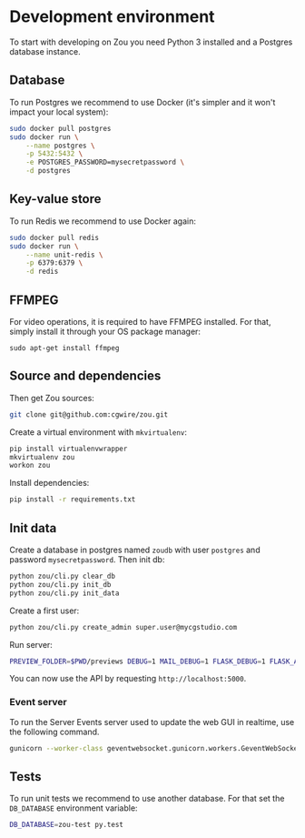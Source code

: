 # Development environment

To start with developing on Zou you need Python 3 installed and a
Postgres database instance.

## Database

To run Postgres we recommend to use Docker (it's simpler and it won't impact
your local system):

```bash
sudo docker pull postgres
sudo docker run \
    --name postgres \
    -p 5432:5432 \
    -e POSTGRES_PASSWORD=mysecretpassword \
    -d postgres
```

## Key-value store

To run Redis we recommend to use Docker again:

```bash
sudo docker pull redis
sudo docker run \
    --name unit-redis \
    -p 6379:6379 \
    -d redis
```

## FFMPEG

For video operations, it is required to have FFMPEG installed. For that, simply install it through your OS package manager:

```
sudo apt-get install ffmpeg
```


## Source and dependencies

Then get Zou sources:

```bash
git clone git@github.com:cgwire/zou.git
```

Create a virtual environment with `mkvirtualenv`:

```bash
pip install virtualenvwrapper
mkvirtualenv zou
workon zou
```

Install dependencies:

```bash
pip install -r requirements.txt
```

## Init data

Create a database in postgres named `zoudb` with user `postgres` and password
`mysecretpassword`. Then init db:

```bash
python zou/cli.py clear_db
python zou/cli.py init_db
python zou/cli.py init_data
```

Create a first user:

```bash
python zou/cli.py create_admin super.user@mycgstudio.com
```

Run server:

```bash
PREVIEW_FOLDER=$PWD/previews DEBUG=1 MAIL_DEBUG=1 FLASK_DEBUG=1 FLASK_APP=zou.app python zou/debug.py
```

You can now use the API by requesting `http://localhost:5000`.


### Event server

To run the Server Events server used to update the web GUI in realtime, use the
following command.

```bash
gunicorn --worker-class geventwebsocket.gunicorn.workers.GeventWebSocketWorker -b 127.0.0.1:5001 -w 1 zou.event_stream:app
```

## Tests

To run unit tests we recommend to use another database. For that set the
`DB_DATABASE` environment variable:

```bash
DB_DATABASE=zou-test py.test
```
